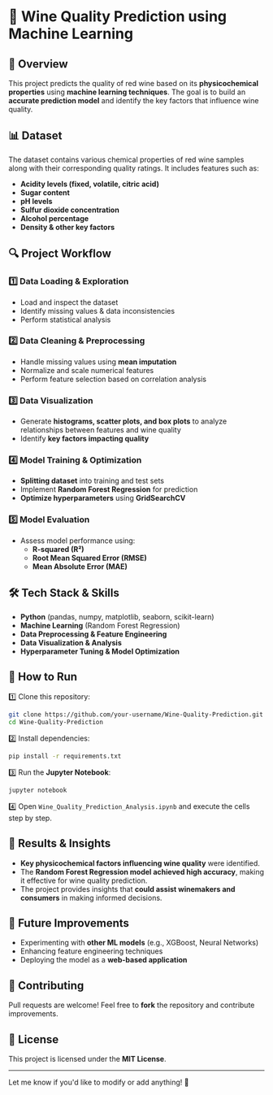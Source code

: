 # 🍷 Wine Quality Prediction using Machine Learning  

## 📌 Overview  
This project predicts the quality of red wine based on its **physicochemical properties** using **machine learning techniques**. The goal is to build an **accurate prediction model** and identify the key factors that influence wine quality.  

## 📊 Dataset  
The dataset contains various chemical properties of red wine samples along with their corresponding quality ratings. It includes features such as:  
- **Acidity levels (fixed, volatile, citric acid)**
- **Sugar content**
- **pH levels**
- **Sulfur dioxide concentration**
- **Alcohol percentage**
- **Density & other key factors**  

## 🔍 Project Workflow  
### 1️⃣ Data Loading & Exploration  
- Load and inspect the dataset  
- Identify missing values & data inconsistencies  
- Perform statistical analysis  

### 2️⃣ Data Cleaning & Preprocessing  
- Handle missing values using **mean imputation**  
- Normalize and scale numerical features  
- Perform feature selection based on correlation analysis  

### 3️⃣ Data Visualization  
- Generate **histograms, scatter plots, and box plots** to analyze relationships between features and wine quality  
- Identify **key factors impacting quality**  

### 4️⃣ Model Training & Optimization  
- **Splitting dataset** into training and test sets  
- Implement **Random Forest Regression** for prediction  
- **Optimize hyperparameters** using **GridSearchCV**  

### 5️⃣ Model Evaluation  
- Assess model performance using:  
  - **R-squared (R²)**  
  - **Root Mean Squared Error (RMSE)**  
  - **Mean Absolute Error (MAE)**  

## 🛠️ Tech Stack & Skills  
- **Python** (pandas, numpy, matplotlib, seaborn, scikit-learn)  
- **Machine Learning** (Random Forest Regression)  
- **Data Preprocessing & Feature Engineering**  
- **Data Visualization & Analysis**  
- **Hyperparameter Tuning & Model Optimization**  

## 🚀 How to Run  
1️⃣ Clone this repository:  
```bash
git clone https://github.com/your-username/Wine-Quality-Prediction.git
cd Wine-Quality-Prediction
```
2️⃣ Install dependencies:  
```bash
pip install -r requirements.txt
```
3️⃣ Run the **Jupyter Notebook**:  
```bash
jupyter notebook
```
4️⃣ Open `Wine_Quality_Prediction_Analysis.ipynb` and execute the cells step by step.

## 📌 Results & Insights  
- **Key physicochemical factors influencing wine quality** were identified.  
- The **Random Forest Regression model achieved high accuracy**, making it effective for wine quality prediction.  
- The project provides insights that **could assist winemakers and consumers** in making informed decisions.  

## 🎯 Future Improvements  
- Experimenting with **other ML models** (e.g., XGBoost, Neural Networks)  
- Enhancing feature engineering techniques  
- Deploying the model as a **web-based application**  

## 📢 Contributing  
Pull requests are welcome! Feel free to **fork** the repository and contribute improvements.  

## 📜 License  
This project is licensed under the **MIT License**.  

---

Let me know if you'd like to modify or add anything! 🚀
